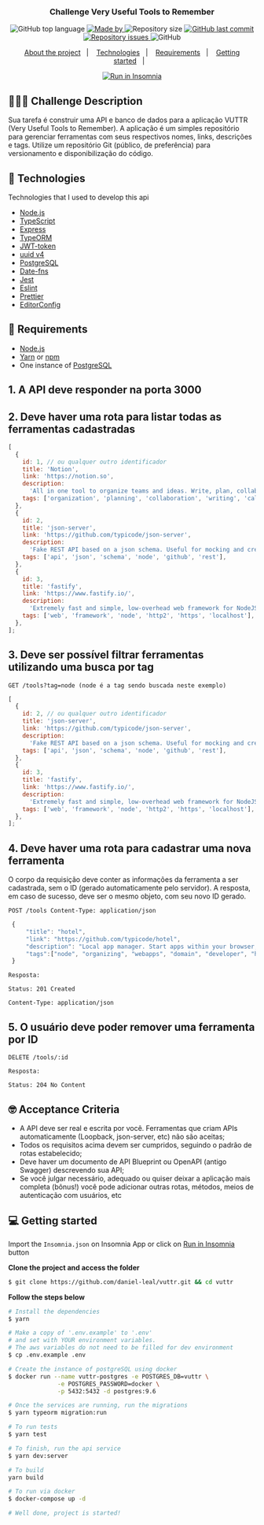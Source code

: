 <h3 align="center">
  Challenge Very Useful Tools to Remember
</h3>

<p align="center">
  <img alt="GitHub top language" src="https://img.shields.io/github/languages/top/daniel-leal/vuttr?color=%23FF9000">

  <a href="https://www.linkedin.com/in/daniel-borges-leal-58198087/" target="_blank" rel="noopener noreferrer">
    <img alt="Made by" src="https://img.shields.io/badge/made%20by-daniel%20leal-%23FF9000">
  </a>

  <img alt="Repository size" src="https://img.shields.io/github/repo-size/daniel-leal/vuttr?color=%23FF9000">

  <a href="https://github.com/daniel-leal/vuttr/commits/main">
    <img alt="GitHub last commit" src="https://img.shields.io/github/last-commit/daniel-leal/vuttr?color=%23FF9000">
  </a>

  <a href="https://github.com/daniel-leal/vuttr/issues">
    <img alt="Repository issues" src="https://img.shields.io/github/issues/daniel-leal/vuttr?color=%23FF9000">
  </a>

  <img alt="GitHub" src="https://img.shields.io/github/license/daniel-leal/vuttr?color=%23FF9000">
</p>

<p align="center">
  <a href="#%EF%B8%8F-about-the-project">About the project</a>&nbsp;&nbsp;&nbsp;|&nbsp;&nbsp;&nbsp;
  <a href="#-technologies">Technologies</a>&nbsp;&nbsp;&nbsp;|&nbsp;&nbsp;&nbsp;
  <a href="#-requirements">Requirements</a>&nbsp;&nbsp;&nbsp;|&nbsp;&nbsp;&nbsp;
  <a href="#-getting-started">Getting started</a>&nbsp;&nbsp;&nbsp;|&nbsp;&nbsp;&nbsp;
</p>

<p id="insomniaButton" align="center">
<a href="https://insomnia.rest/run/?label=Vuttr%20API&uri=https%3A%2F%2Fraw.githubusercontent.com%2Fdaniel-leal%2Fvuttr%2Fmain%2FInsomnia.json" target="_blank"><img src="https://insomnia.rest/images/run.svg" alt="Run in Insomnia"></a>
</p>

## 💇🏻‍♂️ Challenge Description

Sua tarefa é construir uma API e banco de dados para a aplicação VUTTR (Very Useful Tools to Remember). A aplicação é um simples repositório para gerenciar ferramentas com seus respectivos nomes, links, descrições e tags. Utilize um repositório Git (público, de preferência) para versionamento e disponibilização do código.

## 🚀 Technologies

Technologies that I used to develop this api

- [Node.js](https://nodejs.org/en/)
- [TypeScript](https://www.typescriptlang.org/)
- [Express](https://expressjs.com/pt-br/)
- [TypeORM](https://typeorm.io/#/)
- [JWT-token](https://jwt.io/)
- [uuid v4](https://github.com/thenativeweb/uuidv4/)
- [PostgreSQL](https://www.postgresql.org/)
- [Date-fns](https://date-fns.org/)
- [Jest](https://jestjs.io/)
- [Eslint](https://eslint.org/)
- [Prettier](https://prettier.io/)
- [EditorConfig](https://editorconfig.org/)

## 📃 Requirements

- [Node.js](https://nodejs.org/en/)
- [Yarn](https://classic.yarnpkg.com/) or [npm](https://www.npmjs.com/)
- One instance of [PostgreSQL](https://www.postgresql.org/)

## 1. A API deve responder na porta 3000

## 2. Deve haver uma rota para listar todas as ferramentas cadastradas

```javascript
[
  {
    id: 1, // ou qualquer outro identificador
    title: 'Notion',
    link: 'https://notion.so',
    description:
      'All in one tool to organize teams and ideas. Write, plan, collaborate, and get organized. ',
    tags: ['organization', 'planning', 'collaboration', 'writing', 'calendar'],
  },
  {
    id: 2,
    title: 'json-server',
    link: 'https://github.com/typicode/json-server',
    description:
      'Fake REST API based on a json schema. Useful for mocking and creating APIs for front-end devs to consume in coding challenges.',
    tags: ['api', 'json', 'schema', 'node', 'github', 'rest'],
  },
  {
    id: 3,
    title: 'fastify',
    link: 'https://www.fastify.io/',
    description:
      'Extremely fast and simple, low-overhead web framework for NodeJS. Supports HTTP2.',
    tags: ['web', 'framework', 'node', 'http2', 'https', 'localhost'],
  },
];
```

## 3. Deve ser possível filtrar ferramentas utilizando uma busca por tag

```
GET /tools?tag=node (node é a tag sendo buscada neste exemplo)
```

```javascript
[
  {
    id: 2, // ou qualquer outro identificador
    title: 'json-server',
    link: 'https://github.com/typicode/json-server',
    description:
      'Fake REST API based on a json schema. Useful for mocking and creating APIs for front-end devs to consume in coding challenges.',
    tags: ['api', 'json', 'schema', 'node', 'github', 'rest'],
  },
  {
    id: 3,
    title: 'fastify',
    link: 'https://www.fastify.io/',
    description:
      'Extremely fast and simple, low-overhead web framework for NodeJS. Supports HTTP2.',
    tags: ['web', 'framework', 'node', 'http2', 'https', 'localhost'],
  },
];
```

## 4. Deve haver uma rota para cadastrar uma nova ferramenta

O corpo da requisição deve conter as informações da ferramenta a ser cadastrada, sem o ID (gerado automaticamente pelo servidor). A resposta, em caso de sucesso, deve ser o mesmo objeto, com seu novo ID gerado.

```
POST /tools Content-Type: application/json
```

```javascript
 {
     "title": "hotel",
     "link": "https://github.com/typicode/hotel",
     "description": "Local app manager. Start apps within your browser, developer tool with local .localhost domain and https out of the box.",
     "tags":["node", "organizing", "webapps", "domain", "developer", "https", "proxy"]
 }
```

```
Resposta:

Status: 201 Created

Content-Type: application/json
```

## 5. O usuário deve poder remover uma ferramenta por ID

```
DELETE /tools/:id

Resposta:

Status: 204 No Content
```

## 🤓 Acceptance Criteria

- A API deve ser real e escrita por você. Ferramentas que criam APIs
  automaticamente (Loopback, json-server, etc) não são aceitas;
- Todos os requisitos acima devem ser cumpridos, seguindo o padrão de rotas
  estabelecido;
- Deve haver um documento de API Blueprint ou OpenAPI (antigo Swagger)
  descrevendo sua API;
- Se você julgar necessário, adequado ou quiser deixar a aplicação mais completa (bônus!) você pode adicionar outras rotas, métodos, meios de autenticação com usuários, etc

## 💻 Getting started

Import the `Insomnia.json` on Insomnia App or click on [Run in Insomnia](#insomniaButton) button

**Clone the project and access the folder**

```bash
$ git clone https://github.com/daniel-leal/vuttr.git && cd vuttr
```

**Follow the steps below**

```bash
# Install the dependencies
$ yarn

# Make a copy of '.env.example' to '.env'
# and set with YOUR environment variables.
# The aws variables do not need to be filled for dev environment
$ cp .env.example .env

# Create the instance of postgreSQL using docker
$ docker run --name vuttr-postgres -e POSTGRES_DB=vuttr \
              -e POSTGRES_PASSWORD=docker \
              -p 5432:5432 -d postgres:9.6

# Once the services are running, run the migrations
$ yarn typeorm migration:run

# To run tests
$ yarn test

# To finish, run the api service
$ yarn dev:server

# To build
yarn build

# To run via docker
$ docker-compose up -d

# Well done, project is started!
```
